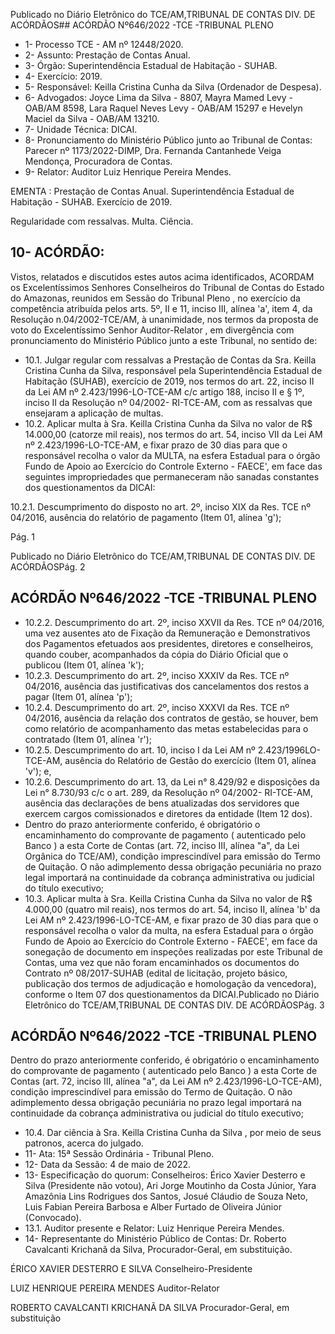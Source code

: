 Publicado  no  Diário  Eletrônico do TCE/AM,TRIBUNAL DE CONTAS DIV. DE ACÓRDÃOS## ACÓRDÃO Nº646/2022 -TCE -TRIBUNAL PLENO

- 1- Processo TCE - AM nº 12448/2020.
- 2- Assunto: Prestação de Contas Anual.
- 3- Órgão: Superintendência Estadual de Habitação - SUHAB.
- 4- Exercício: 2019.
- 5- Responsável: Keilla Cristina Cunha da Silva (Ordenador de Despesa).
- 6- Advogados: Joyce Lima da Silva - 8807, Mayra Mamed Levy - OAB/AM 8598, Lara Raquel Neves Levy - OAB/AM 15297 e Hevelyn Maciel da Silva - OAB/AM 13210.
- 7- Unidade Técnica: DICAI.
- 8- Pronunciamento  do  Ministério  Público  junto  ao  Tribunal  de  Contas: Parecer  nº 1173/2022-DIMP,  Dra.  Fernanda  Cantanhede  Veiga  Mendonça,  Procuradora  de Contas.
- 9- Relator: Auditor Luiz Henrique Pereira Mendes.

EMENTA : Prestação de Contas Anual. Superintendência Estadual de Habitação - SUHAB. Exercício de 2019.

Regularidade com ressalvas. Multa. Ciência.

## 10-  ACÓRDÃO:

Vistos, relatados e discutidos estes autos acima identificados, ACORDAM os Excelentíssimos Senhores Conselheiros do Tribunal de Contas do Estado do Amazonas, reunidos em Sessão do Tribunal Pleno , no exercício da competência atribuída pelos arts. 5º, II e 11, inciso III, alínea 'a', item 4, da Resolução n.04/2002-TCE/AM, à unanimidade, nos termos da proposta de voto do Excelentíssimo Senhor Auditor-Relator , em divergência com pronunciamento do Ministério Público junto a este Tribunal, no sentido de:

- 10.1. Julgar regular com ressalvas a  Prestação de Contas da Sra. Keilla Cristina Cunha da Silva, responsável pela Superintendência Estadual de Habitação (SUHAB), exercício de 2019, nos termos do art. 22, inciso II da Lei AM nº 2.423/1996-LO-TCE-AM c/c artigo 188, inciso II e § 1º, inciso II da Resolução nº 04/2002- RI-TCE-AM, com as ressalvas que ensejaram a aplicação de multas.
- 10.2. Aplicar multa à Sra. Keilla Cristina Cunha da Silva no valor de R$ 14.000,00 (catorze mil reais), nos termos do art. 54, inciso VII da Lei AM nº  2.423/1996-LO-TCE-AM,  e  fixar  prazo  de  30  dias  para  que  o responsável  recolha  o  valor  da  MULTA,  na  esfera  Estadual  para  o órgão Fundo de Apoio ao Exercício do Controle Externo - FAECE', em face  das  seguintes  impropriedades  que  permaneceram  não  sanadas constantes dos questionamentos da DICAI:

10.2.1. Descumprimento do disposto no art. 2º, inciso XIX da Res. TCE nº 04/2016, ausência do relatório de pagamento (Item 01, alínea 'g');

Pág. 1

Publicado  no  Diário  Eletrônico do TCE/AM,TRIBUNAL DE CONTAS DIV. DE ACÓRDÃOSPág. 2

## ACÓRDÃO Nº646/2022 -TCE -TRIBUNAL PLENO

- 10.2.2. Descumprimento  do  art.  2º,  inciso  XXVII  da  Res.  TCE  nº 04/2016,  uma  vez  ausentes  ato  de  Fixação  da  Remuneração  e Demonstrativos dos Pagamentos efetuados aos presidentes, diretores e  conselheiros,  quando  couber,  acompanhados  da  cópia  do  Diário Oficial que o publicou (Item 01, alínea 'k');
- 10.2.3. Descumprimento  do  art.  2º,  inciso  XXXIV  da  Res.  TCE  nº 04/2016,  ausência  das  justificativas  dos  cancelamentos  dos  restos  a pagar (Item 01, alínea 'p');
- 10.2.4. Descumprimento  do  art.  2º,  inciso  XXXVI  da  Res.  TCE  nº 04/2016, ausência da relação dos contratos de gestão, se houver, bem como relatório  de  acompanhamento  das  metas  estabelecidas  para  o contratado (Item 01, alínea 'r');
- 10.2.5. Descumprimento do art. 10, inciso I da Lei AM nº 2.423/1996LO-TCE-AM, ausência do Relatório de Gestão do exercício (Item 01, alínea 'v'); e,
- 10.2.6. Descumprimento do art. 13, da Lei n° 8.429/92 e disposições da Lei n° 8.730/93 c/c o art. 289, da Resolução nº 04/2002- RI-TCE-AM, ausência  das  declarações  de  bens  atualizadas  dos  servidores  que exercem cargos comissionados e diretores da entidade (Item 12 dos).
- Dentro do prazo anteriormente conferido, é obrigatório o encaminhamento  do  comprovante  de  pagamento  ( autenticado  pelo Banco )  a  esta  Corte  de  Contas  (art.  72,  inciso  III,  alínea  "a",  da  Lei Orgânica  do  TCE/AM),  condição  imprescindível  para  emissão  do Termo de Quitação. O não adimplemento dessa obrigação pecuniária no prazo legal importará na continuidade da cobrança administrativa ou judicial do título executivo;
- 10.3. Aplicar multa à Sra. Keilla Cristina Cunha da Silva no valor de R$ 4.000,00 (quatro mil reais), nos termos do art. 54, inciso II, alínea 'b' da Lei AM nº 2.423/1996-LO-TCE-AM, e fixar prazo de 30 dias para que o responsável recolha o valor da multa, na esfera Estadual para o órgão Fundo de Apoio ao Exercício do Controle Externo - FAECE', em face da sonegação  de  documento  em  inspeções  realizadas  por  este Tribunal de Contas, uma  vez  que  não  foram  encaminhados  os documentos do Contrato nº 08/2017-SUHAB (edital de licitação, projeto básico,  publicação  dos  termos  de  adjudicação  e  homologação  da vencedora), conforme o Item 07 dos questionamentos da DICAI.Publicado  no  Diário  Eletrônico do TCE/AM,TRIBUNAL DE CONTAS DIV. DE ACÓRDÃOSPág. 3

## ACÓRDÃO Nº646/2022 -TCE -TRIBUNAL PLENO

Dentro do prazo anteriormente conferido, é obrigatório o encaminhamento  do  comprovante  de  pagamento  ( autenticado  pelo Banco ) a esta Corte de Contas (art. 72, inciso III, alínea "a", da Lei AM nº 2.423/1996-LO-TCE-AM), condição imprescindível para emissão do Termo de Quitação. O não adimplemento dessa obrigação pecuniária no prazo legal importará na continuidade da cobrança administrativa ou judicial do título executivo;

- 10.4. Dar ciência à Sra. Keilla Cristina Cunha da Silva , por meio de seus patronos, acerca do julgado.
- 11-  Ata: 15ª Sessão Ordinária - Tribunal Pleno.
- 12-  Data da Sessão: 4 de maio de 2022.
- 13-  Especificação do quorum: Conselheiros: Érico Xavier Desterro e Silva (Presidente não votou), Ari Jorge Moutinho da Costa Júnior, Yara Amazônia Lins Rodrigues dos Santos, Josué Cláudio de Souza Neto, Luis Fabian Pereira Barbosa e Alber Furtado de Oliveira Júnior (Convocado).
- 13.1. Auditor presente e Relator: Luiz Henrique Pereira Mendes.
- 14-  Representante do Ministério Público de Contas: Dr. Roberto Cavalcanti Krichanã da Silva, Procurador-Geral, em substituição.

ÉRICO XAVIER DESTERRO E SILVA Conselheiro-Presidente

LUIZ HENRIQUE PEREIRA MENDES Auditor-Relator

ROBERTO CAVALCANTI KRICHANÃ DA SILVA Procurador-Geral, em substituição